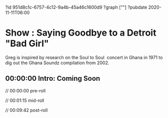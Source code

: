 ?id 951d8c1c-6757-4c12-9a4b-45a46c1600d9
?graph [""]
?pubdate 2020-11-11T06:00

# Show : Saying Goodbye to a Detroit "Bad Girl"

Greg is inspired by research on the Soul to Soul  concert in Ghana in 1971 to dig out the Ghana Soundz compilation from 2002.

## 00:00:00 Intro: Coming Soon

// 00:00:00 pre-roll

// 00:01:15 mid-roll

// 00:09:42 post-roll
